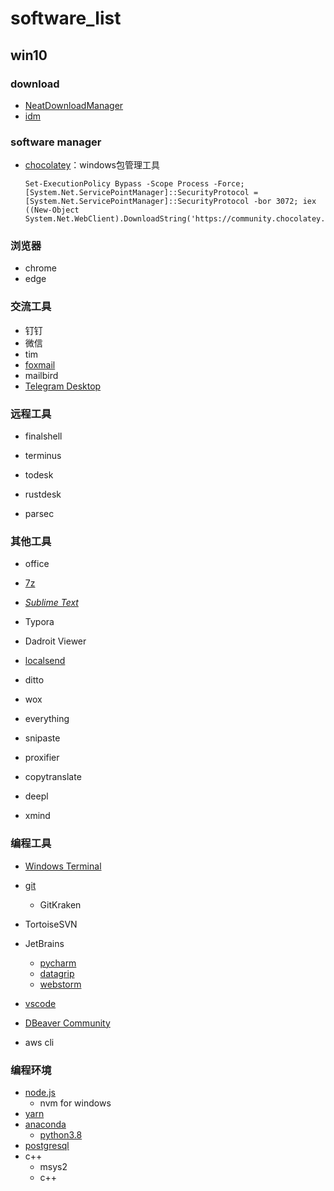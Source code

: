 # software_list

## win10

### download

- [NeatDownloadManager](https://www.neatdownloadmanager.com/)
- [idm](https://www.internetdownloadmanager.com/)

### software manager

- [chocolatey](https://chocolatey.org/)：windows包管理工具

  ```
  Set-ExecutionPolicy Bypass -Scope Process -Force; [System.Net.ServicePointManager]::SecurityProtocol = [System.Net.ServicePointManager]::SecurityProtocol -bor 3072; iex ((New-Object System.Net.WebClient).DownloadString('https://community.chocolatey.org/install.ps1'))
  ```

### 浏览器

- chrome
- edge

### 交流工具

- 钉钉
- 微信
- tim
- [foxmail](https://www.foxmail.com/)
- mailbird
- [Telegram Desktop](https://desktop.telegram.org/)

### 远程工具

- finalshell
- terminus

- todesk
- rustdesk
- parsec

### 其他工具

- office

- [7z](https://www.7-zip.org/)

- [*Sublime Text*](https://www.sublimetext.com/)
- Typora
- Dadroit Viewer
- [localsend](https://localsend.org/)
- ditto
- wox
- everything
- snipaste
- proxifier
- copytranslate
- deepl
- xmind

### 编程工具

- [Windows Terminal](https://github.com/microsoft/terminal/)

- [git	](https://git-scm.com/)
  - GitKraken

- TortoiseSVN
- JetBrains
  - [pycharm](https://www.jetbrains.com/pycharm/)
  - [datagrip](https://www.jetbrains.com/datagrip/)
  - [webstorm](https://www.jetbrains.com/webstorm/)
- [vscode](https://code.visualstudio.com/)
- [DBeaver Community](https://dbeaver.io/)
- aws cli

### 编程环境

- [node.js](https://nodejs.org/)
  - nvm for windows
- [yarn](https://classic.yarnpkg.com/en/docs/install#windows-stable)
- [anaconda](https://www.anaconda.com/download)
  - [python3.8](https://www.python.org/downloads/windows/)
- [postgresql](https://www.postgresql.org/download/windows/)
- c++
  - msys2
  - c++

